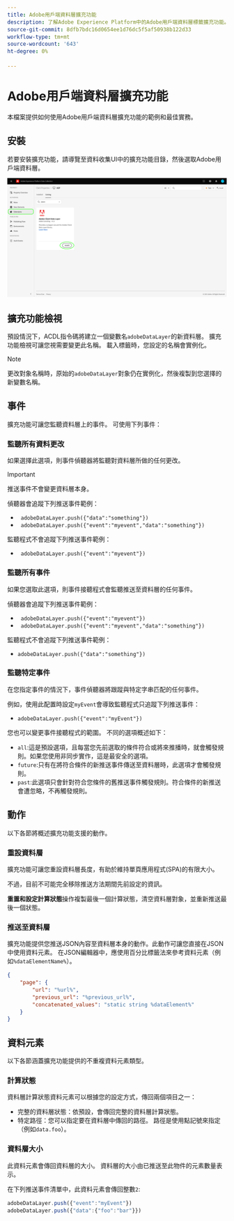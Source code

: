 ```yaml
---
title: Adobe用戶端資料層擴充功能
description: 了解Adobe Experience Platform中的Adobe用戶端資料層標籤擴充功能。
source-git-commit: 8dfb7bdc16d0654ee1d76dc5f5af50938b122d33
workflow-type: tm+mt
source-wordcount: '643'
ht-degree: 0%

---
```


# Adobe用戶端資料層擴充功能

本檔案提供如何使用Adobe用戶端資料層擴充功能的範例和最佳實務。

<!-- (Missing document?)
If you would like to have more details on development consideration, [please reach this page](./dev.md). -->

## 安裝

若要安裝擴充功能，請導覽至資料收集UI中的擴充功能目錄，然後選取Adobe用戶端資料層。

![目錄中的ACDL擴充功能檢視](./images/catalog.png)

<!-- (GitHub link?)
There is also the possibility to fork this project. You can download this github project, realize the change that you deem required for your specific use-case and re-upload it on your Organization as a private extension.
This installation will not be supported on our end.<br>
>[!NOTE]
>
> _Consider renaming the extension name in the extension.json file_ -->

## 擴充功能檢視

預設情況下，ACDL指令碼將建立一個變數名`adobeDataLayer`的新資料層。 擴充功能檢視可讓您視需要變更此名稱。 載入標籤時，您設定的名稱會實例化。

>[!NOTE]
>
>更改對象名稱時，原始的`adobeDataLayer`對象仍在實例化，然後複製到您選擇的新變數名稱。

## 事件

擴充功能可讓您監聽資料層上的事件。 可使用下列事件：

### 監聽所有資料更改

如果選擇此選項，則事件偵聽器將監聽對資料層所做的任何更改。

>[!IMPORTANT]
>
>推送事件不會變更資料層本身。

偵聽器會追蹤下列推送事件範例：

* ` adobeDataLayer.push({"data":"something"})`
* ` adobeDataLayer.push({"event":"myevent","data":"something"})`

監聽程式不會追蹤下列推送事件範例：

* ` adobeDataLayer.push({"event":"myevent"})`

### 監聽所有事件

如果您選取此選項，則事件接聽程式會監聽推送至資料層的任何事件。

偵聽器會追蹤下列推送事件範例：

* ` adobeDataLayer.push({"event":"myevent"})`
* ` adobeDataLayer.push({"event":"myevent","data":"something"})`

監聽程式不會追蹤下列推送事件範例：

* ` adobeDataLayer.push({"data":"something"}) `

### 監聽特定事件

在您指定事件的情況下，事件偵聽器將跟蹤與特定字串匹配的任何事件。

例如，使用此配置時設定`myEvent`會導致監聽程式只追蹤下列推送事件：

* `adobeDataLayer.push({"event":"myEvent"})`

您也可以變更事件接聽程式的範圍。 不同的選項概述如下：

* `all`:這是預設選項，且每當您先前選取的條件符合或將來推播時，就會觸發規則。如果您使用非同步實作，這是最安全的選項。
* `future`:只有在將符合條件的新推送事件傳送至資料層時，此選項才會觸發規則。
* `past`:此選項只會針對符合您條件的舊推送事件觸發規則。符合條件的新推送會遭忽略，不再觸發規則。

## 動作

以下各節將概述擴充功能支援的動作。

### 重設資料層

擴充功能可讓您重設資料層長度，有助於維持單頁應用程式(SPA)的有限大小。

不過，目前不可能完全移除推送方法期間先前設定的資訊。

**重置和設定計算狀態**&#x200B;操作複製最後一個計算狀態，清空資料層對象，並重新推送最後一個狀態。

### 推送至資料層

擴充功能提供您推送JSON內容至資料層本身的動作。此動作可讓您直接在JSON中使用資料元素。 在JSON編輯器中，應使用百分比標籤法來參考資料元素（例如`%dataElementName%`）。

```json
{
    "page": {
        "url": "%url%",
        "previous_url": "%previous_url%",
        "concatenated_values": "static string %dataElement%"
    }
}
```

## 資料元素

以下各節涵蓋擴充功能提供的不重複資料元素類型。

### 計算狀態

資料層計算狀態資料元素可以根據您的設定方式，傳回兩個項目之一：

* 完整的資料層狀態：依預設，會傳回完整的資料層計算狀態。
* 特定路徑：您可以指定要在資料層中傳回的路徑。 路徑是使用點記號來指定（例如`data.foo`）。

### 資料層大小

此資料元素會傳回資料層的大小。 資料層的大小由已推送至此物件的元素數量表示。

在下列推送事件清單中，此資料元素會傳回整數`2`:

```js
adobeDataLayer.push({"event":"myEvent"})
adobeDataLayer.push({"data":{"foo":"bar"}})
```
